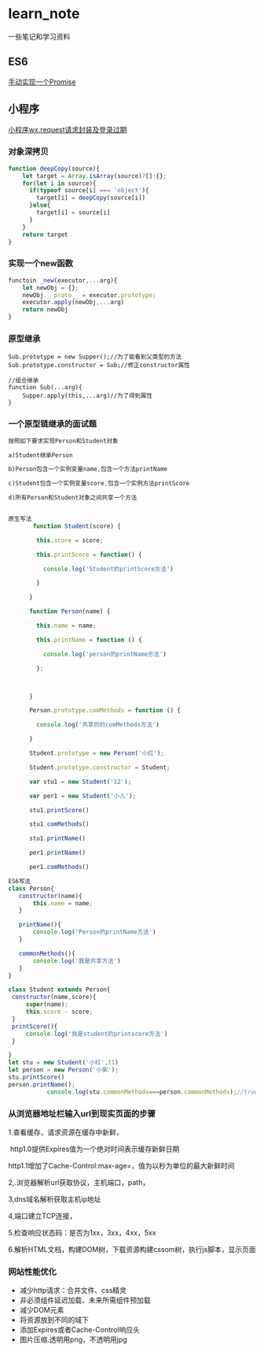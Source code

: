 # learn_note

一些笔记和学习资料

## ES6

[手动实现一个Promise]([https://github.com/317qdH/learn_note/blob/master/%E6%89%8B%E5%86%99%E4%B8%80%E4%B8%AAPromise.js])

## 小程序

[小程序wx.request请求封装及登录过期]([https://github.com/317qdH/learn_note/blob/master/%E6%89%8B%E5%86%99%E4%B8%80%E4%B8%AAPromise.js])

### 对象深拷贝

```javascript
function deepCopy(source){
	let target = Array.isArray(source)?[]:{};
	for(let i in source){
  	  if(typeof source[i] === 'object'){
    	target[i] = deepCopy(source[i])
      }else{
      	target[i] = source[i]
      }
  	}
  	return target
}
```

### 实现一个new函数

```javascript
functoin _new(executor,...arg){
	let newObj = {};
	newObj.__proto__ = executor.prototype;
	executor.apply(newObj,...arg)
	return newObj
}
```

### 原型继承

```
Sub.prototype = new Supper();//为了能看到父类型的方法
Sub.prototype.constructor = Sub;//修正constructor属性

//组合继承
function Sub(...arg){
	Supper.apply(this,...arg)//为了得到属性
}
```

### 一个原型链继承的面试题

```javascript
按照如下要求实现Person和Student对象

a)Student继承Person

b)Person包含一个实例变量name,包含一个方法printName

c)Student包含一个实例变量score,包含一个实例方法printScore

d)所有Person和Student对象之间共享一个方法


原生写法
	   function Student(score) {

​        this.score = score;

​        this.printScore = function() {

​          console.log('Student的printScore方法')

​        }

​      }

​      function Person(name) {

​        this.name = name;

​        this.printName = function () {

​          console.log('person的printName方法')

​        };



​      }

​      Person.prototype.comMethods = function () {

​        console.log('共享的的comMethods方法')

​      }

​      Student.prototype = new Person('小红');

​      Student.prototype.constructor = Student;

​      var stu1 = new Student('12');

​      var per1 = new Student('小人');

​      stu1.printScore()

​      stu1.comMethods()

​      stu1.printName()

​      per1.printName()

​      per1.comMethods()

ES6写法
class Person{
   constructor(name){
       this.name = name;
   }

   printName(){
       console.log('Person的printName方法')
   }

   commonMethods(){
       console.log('我是共享方法')
   }
}

class Student extends Person{
 constructor(name,score){
     super(name);
     this.score - score;
 }
 printScore(){
     console.log('我是student的printscore方法')
 }

}
let stu = new Student('小红',11)
let person = new Person('小紫');
stu.printScore()
person.printName();
           console.log(stu.commonMethods===person.commonMethods);//true
```



### 从浏览器地址栏输入url到现实页面的步骤

1.查看缓存，请求资源在缓存中新鲜，

​	http1.0提供Expires值为一个绝对时间表示缓存新鲜日期

​	http1.1增加了Cache-Control:max-age=，值为以秒为单位的最大新鲜时间

2,.浏览器解析url获取协议，主机端口，path，

3,dns域名解析获取主机ip地址

4,端口建立TCP连接，

5.检查响应状态码：是否为1xx，3xx，4xx，5xx

6.解析HTML文档，构建DOM树，下载资源构建cssom树，执行js脚本，显示页面

### 网站性能优化

+ 减少http请求：合并文件、css精灵
+ 非必须组件延迟加载、未来所需组件预加载
+ 减少DOM元素
+ 将资源放到不同的域下
+ 添加Expires或者Cache-Control响应头
+ 图片压缩.透明用png，不透明用jpg

